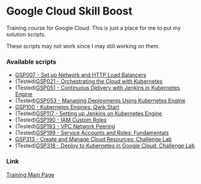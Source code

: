 # Google Cloud Skill Boost

Training course for Google Cloud. This is just a place for me to put my solution scripts.

These scripts may not work since I may still working on them.

### Available scripts
* [GSP007 - Set up Network and HTTP Load Balancers](GSP0xx/GSP007-SetUpNetworkAndHTTPLoadBalancers.sh)
* (Tested)[GSP021 - Orchestrating the Cloud with Kubernetes](GSP0xx/GSP021-OrchestratingTheCloudWithKubernetes.sh)
* (Tested)[GSP051 - Continuous Delivery with Jenkins in Kubernetes Engine](GSP0xx/GSP051-ContinuousDeliveryWithJenkinsInKubernetesEngine.sh)
* (Tested)[GSP053 - Managing Deployments Using Kubernetes Engine](GSP0xx/GSP053-ManagingDeploymentsUsingKubernetesEngine.sh)
* [GSP100 - Kubernetes Engines: Qwik Start](GSP1xx/GSP100-KubernetesEngines_QwikStart.sh)
* (Tested)[GSP117 - Setting up Jenkins on Kubernetes Engine](GSP1xx/GSP117-SettingUpJenkinsOnKubernetesEngine.sh)
* (Tested)[GSP190 - IAM Custom Roles](GSP1xx/GSP190-IAMCustomRoles.sh)
* (Tested)[GSP193 - VPC Network Peering](GSP1xx/GSP193-VPCNetworkPeering.sh)
* (Tested)[GSP199 - Service Accounts and Roles: Fundamentals](GSP1xx/GSP199-ServiceAccountsAndRoles_Fundamentals.sh)
* [GSP313 - Create and Manage Cloud Resources: Challenge Lab](GSP3xx/GSP313-CreateAndManageCloudResources_ChallengeLab.sh)
* (Tested)[GSP318 - Deploy to Kubernetes in Google Cloud: Challenge Lab](GSP3xx/GSP318-DeployToKubernetesInGoogleCloud_ChallengeLab.sh)

### Link
[Training Main Page](https://www.cloudskillsboost.google/)


